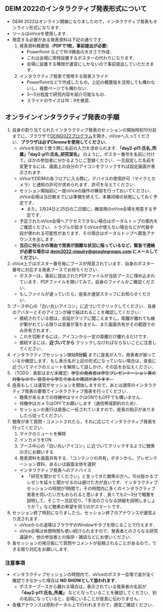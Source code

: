 ## DEIM 2022のインタラクティブ発表形式について
* DEIM 2022はオンライン開催になりましたので，インタラクティブ発表もオンライン形式になります．
* ツールはoViceを使用します．
* 用意する必要がある発表資料は下記の通りです．
   1. 発表資料概要版（**PDFで1枚，事前提出が必要**）
      * PowerPoint などで16:9横長の大きさで作成．
      * これは会場に常時設置するポスターの代わりになります．
      * 会場に設置する権限が運営にしかないので事前提出していただきます．
   3. インタラクティブ発表で使用する発表スライド
      * PowerPointなどで作成したもの，上記の概要版を流用しても構わないし，複数ページでも構わない．
      * 3～5分程度で研究内容を紹介可能なもの．
      * スライドのサイズは16：9を推奨．  

## オンラインインタラクティブ発表の手順
1. 自身の割り当てられたインタラクティブ発表のセッションの開始時刻10分前までに，ブラウザで[DEIM2022プログラム](https://cms.dbsj.org/deim2022/program/)を開き，oViceへ入ってください．**ブラウザは必ずChromeを使用してください．**
    * oViceを初めて使う際に名前の入力を求められます．**「day2-p11:氏名_所属」「day2-p11:氏名_研究室名」** のように，ポスター番号を名前に付けて，ほかの参加者に分かるようにご登録ください．一旦設定した名前を変更するには、画面上の自分のアイコンをクリックすれば設定画面が表示されます．
    * oViceでDEIMの各フロアに入る際に，デバイスの使用許可（マイクとカメラ）と通知の許可が求められます．許可を与えてください．
    * セッション開始前に一度oViceの操作の練習を行っておいてください．oVice会場は当日朝までには準備を終えて，本番同様の状態にしておく予定です．
        * また，2月24日と25日の二日間に，練習用のoVice会場を用意する予定です．
    * 予定されたoVice会場へアクセスできない場合はポータルトップの案内をご確認ください．トラブルが起きてoViceが使えない場合などが代替手段が使われる可能性があります．その場合はポータルトップへ緊急アナウンスを出します．
    * **当日に何らかの理由で発表が困難な状況に陥っているなど，緊急で連絡が必要な場合は deim2022-inquiry@googlegroups.com にメールしてください．**
2. oVice上ではポスター番号毎にブースが用意されています．自身のポスター番号に対応する発表ブースでお待ちください．
    * ポスターは，事前に提出されたPDFファイルが当該ブースに埋め込まれています．PDFファイルを開いてみて，自身のファイルかご確認ください．
    * もしファイルが違っていたら，座長か運営スタッフにお知らせください．
3. ブース中心の「白い丸いアイコン」に近づいてクリックしてください．自身のアバターとそのアイコンが線で結ばれることを確認してください．
    * 接続されている間は，会話がクリアに聞こえますし，距離が離れても線が繋がれている限りは音量が落ちません．また画面共有がその範囲でのみ共有されます．
    * これを切断するには，アイコンから一定の距離だけ離れるだけです．
    * 接続するには，**近づいてから** クリックしなければならないことに注意してください．    
4. インタラクティブセッション開始**5分前** までに座長が入り，発表者が揃っているか確認します．もし表示名が上記の形式になっていない場合は，座長に近づいてマイクのミュートを解除して話しかけ，その旨をお伝えください．
5. （TODO：表彰はまだ未確定）~~学生の発表者は学生プレゼンテーション賞の対象なので，座長から学生であるか確認があります．~~
6. 座長もしくは運営がセッションを開始しますので，あとは通常のインタラクティブ発表の要領でインタラクティブ発表を行ってください．
    * 聴衆が来るまでの待機中はマイクはONでもOFFでも構いません．
    * 待機中はカメラはOFFでお願いします（通信帯域節約のため）．
    * セッションの進行は座長に一任されていますので，座長の指示がありましたら従ってください．
7. 聴衆が来て質問・コメントされたら，それに応じてインタラクティブ発表を行ってください．
    1. マイクのミュートを解除
    2.  インカメラをON
    3.  ブース中心の「白い丸いアイコン」に近づいてクリックするように聴衆の方にお願いする
    4.  発表資料を画面共有する．「コンテンツの共有」ボタンから，プレゼンテーション資料，あるいは画面全体を選択
    * インタラクティブ発表へのアドバイス
    	* 「研究を聞かせてください」と言ってきた聴衆の方へ，15分掛かるプレゼンを延々と聞かせるのは避けた方が良いです．インタラクティブセッションの時間が1時間で，その時間内に多くのインタラクティブ発表を伺いたい方もおられると思います．長くても2～3分で概要を説明して，そこで一旦区切り，「手法のさらなる詳細を説明しましょうか？」など聴衆の希望を伺うのがスマートです．
8. セッション終了時刻になりましたら，セッション終了のアナウンスが運営より流されます． 
    * oViceからの退場はブラウザのWindowやタブを閉じることで行えます．
    * oVice会場は休憩時間も使い続けられますので，発表者とのさらなる研究議論や，他の参加者との挨拶・雑談などにお使いください．
9. 各セッションの掲示板にて質問やコメントが投稿されることがあるので，できる限り対応をお願いします．

### 注意事項
- インタラクティブセッションの時間内で，oViceのポスター会場で姿が全く確認できなかった場合は **NO SHOWとして扱われます**．
    - ポスターブースから離れる場合は，表示されている発表者の名前が **「day2-p11:氏名_所属」** などとなっていることを確認してください．別の名前になっていると，会場にいることが座長に伝わりません．
- 各種アナウンスは原則ポータル上で行われますので，適宜ご確認ください．

